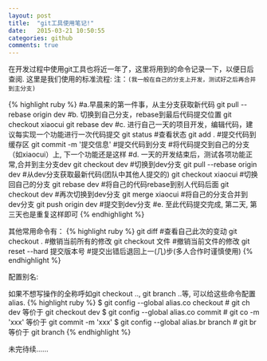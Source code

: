 ```yaml
---
layout: post
title:  "git工具使用笔记!"
date:   2015-03-21 10:50:55
categories: github
comments: true
---
```

在开发过程中使用git工具也将近一年了，这里将用到的命令记录一下，以便日后查阅.
这里是我们使用的标准流程:
注：`(我一般在自己的分支上开发，测试好之后再合并到主分支)`

{% highlight ruby %}
#a.早晨来的第一件事，从主分支获取新代码
  git pull --rebase origin dev
#b. 切换到自己分支，rebase到最后代码提交位置
  git checkout xiaocui
  git rebase dev
#c. 进行自己一天的项目开发，编辑代码，建议每实现一个功能进行一次代码提交
  git status                     #查看状态
  git add .                      #提交代码到缓存区
  git commit -m '提交信息'        #提交代码到分支
  #将代码提交到自己的分支（如xiaocui）上, 下一个功能还是这样
#d. 一天的开发结束后，测试各项功能正常,合并到主分支dev
  git checkout dev               #切换到dev分支
  git pull --rebase origin dev   #从dev分支获取最新代码(团队中其他人提交的)
  git checkout xiaocui           #切换回自己的分支
  git rebase dev                 #将自己的代码rebase到别人代码后面
  git checkout dev               #再次切换到dev分支
  git merge xiaocui              #将自己的分支合并到dev分支
  git push origin dev            #提交到dev分支
#e. 至此代码提交完成, 第二天, 第三天也是重复这样即可
{% endhighlight %}


其他常用命令有：
{% highlight ruby %}
git diff                      #查看自己此次的变动
git checkout .                #撤销当前所有的修改
git checkout 文件              #撤销当前文件的修改
git reset --hard 提交版本号     #提交出错后退回上一(几)步(多人合作时谨慎使用)
{% endhighlight %}

配置别名:

如果不想写操作的全称呼如git checkout .., git branch ..等, 可以给这些命令配置alias.
{% highlight ruby %}
$ git config --global alias.co checkout  # git ch dev 等价于 git checkout dev
$ git config --global alias.co commit  # git co -m 'xxx' 等价于 git commit -m 'xxx'
$ git config --global alias.br branch  # git br  等价于 git branch
{% endhighlight %}

未完待续......